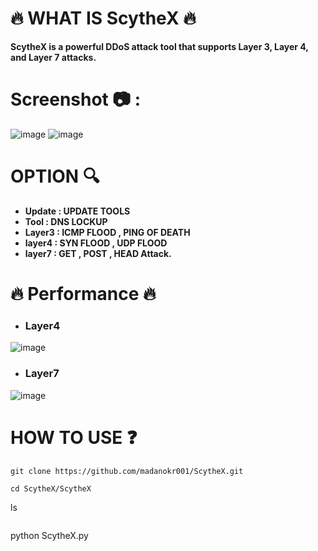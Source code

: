 # 🔥 WHAT IS ScytheX 🔥
**ScytheX is a powerful DDoS attack tool that supports Layer 3, Layer 4, and Layer 7 attacks.**

# Screenshot 📷 :
![image](https://github.com/user-attachments/assets/159c9bf6-dd1d-4e80-b3a1-8296a6f32dda)
![image](https://github.com/user-attachments/assets/dd62bba0-70e6-45ad-99af-ec8ae9347fce)


# OPTION 🔍
- **Update : UPDATE TOOLS**
- **Tool   : DNS LOCKUP**
- **Layer3 : ICMP FLOOD , PING OF DEATH**
- **layer4 : SYN FLOOD , UDP FLOOD**
- **layer7 : GET , POST , HEAD Attack.**

# 🔥 Performance 🔥

- ### Layer4
![image](https://github.com/user-attachments/assets/1468e008-c734-4a53-a3d1-353bd6bea199)

- ### Layer7
![image](https://github.com/user-attachments/assets/d9e4458c-3b64-43cb-8ef6-4e5c42b842a7)

# HOW TO USE ❓
```
git clone https://github.com/madanokr001/ScytheX.git
```
```
cd ScytheX/ScytheX
```
ls
```
```
python ScytheX.py
```






